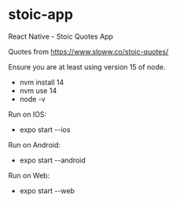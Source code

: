 # stoic-app

React Native - Stoic Quotes App

Quotes from https://www.sloww.co/stoic-quotes/

Ensure you are at least using version 15 of node.

- nvm install 14
- nvm use 14
- node -v

Run on IOS:

- expo start --ios

Run on Android:

- expo start --android

Run on Web:

- expo start --web
